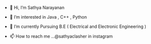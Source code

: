 - 👋 Hi, I’m Sathya Narayanan
- 👀 I’m interested in Java , C++ , Python
- 🌱 I’m currently Pursuing B.E ( Electrical and Electronic Engineering ) 

- 📫 How to reach me ...@sathyaclasher in instagram


<!---
ssathya0811/ssathya0811 is a ✨ special ✨ repository because its `README.md` (this file) appears on your GitHub profile.
You can click the Preview link to take a look at your changes.
--->
